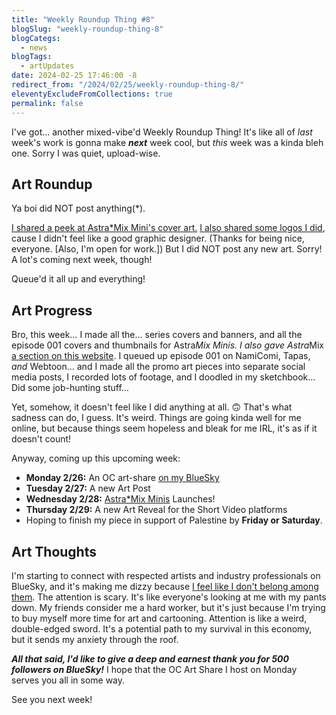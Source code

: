 ```yaml
---
title: "Weekly Roundup Thing #8"
blogSlug: "weekly-roundup-thing-8"
blogCategs:
  - news
blogTags:
  - artUpdates
date: 2024-02-25 17:46:00 -8
redirect_from: "/2024/02/25/weekly-roundup-thing-8/"
eleventyExcludeFromCollections: true
permalink: false
---
```

I've got… another mixed-vibe'd Weekly Roundup Thing! It's like all of _last_ week's work is gonna make _**next**_ week cool, but _this_ week was a kinda bleh one. Sorry I was quiet, upload-wise.

## Art Roundup

Ya boi did NOT post anything(*).

[I shared a peek at Astra*Mix Mini's cover art.](https://bsky.app/profile/hikatamika.com/post/3klx5y4hn7s2q) [I also shared some logos I did](https://bsky.app/profile/hikatamika.com/post/3km3sqsg2i22v), cause I didn't feel like a good graphic designer. (Thanks for being nice, everyone. [Also, I'm open for work.]) But I did NOT post any new art. Sorry! A lot's coming next week, though!

Queue'd it all up and everything!

## Art Progress

Bro, this week… I made all the… series covers and banners, and all the episode 001 covers and thumbnails for Astra*Mix Minis. I also gave Astra*Mix [a section on this website](https://hikatamika.com/astramix/). I queued up episode 001 on NamiComi, Tapas, _and_ Webtoon… and I made all the promo art pieces into separate social media posts, I recorded lots of footage, and I doodled in my sketchbook… Did some job-hunting stuff…

Yet, somehow, it doesn't feel like I did anything at all. 🙃 That's what sadness can do, I guess. It's weird. Things are going kinda well for me online, but because things seem hopeless and bleak for me IRL, it's as if it doesn't count!

Anyway, coming up this upcoming week:

- **Monday 2/26:** An OC art-share [on my BlueSky](https://bsky.app/profile/hikatamika.com)
- **Tuesday 2/27:** A new Art Post
- **Wednesday 2/28:** [Astra*Mix Minis](https://hikatamika.com/astramix/) Launches!
- **Thursday 2/29:** A new Art Reveal for the Short Video platforms
- Hoping to finish my piece in support of Palestine by **Friday or Saturday**.

## Art Thoughts

I'm starting to connect with respected artists and industry professionals on BlueSky, and it's making me dizzy because [I feel like I don't belong among them](https://en.wikipedia.org/wiki/Impostor_syndrome). The attention is scary. It's like everyone's looking at me with my pants down. My friends consider me a hard worker, but it's just because I'm trying to buy myself more time for art and cartooning. Attention is like a weird, double-edged sword. It's a potential path to my survival in this economy, but it sends my anxiety through the roof.

_**All that said, I'd like to give a deep and earnest thank you for 500 followers on BlueSky!**_ I hope that the OC Art Share I host on Monday serves you all in some way.

See you next week!